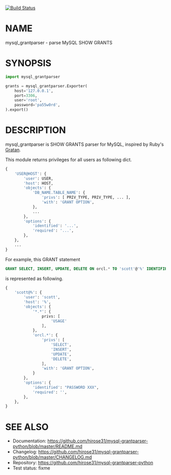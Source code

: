 [![Build Status](https://travis-ci.org/hirose31/mysql-grantparser-python.svg?branch=master)](https://travis-ci.org/hirose31/mysql-grantparser-python)

# NAME

mysql_grantparser - parse MySQL SHOW GRANTS

# SYNOPSIS

``` python
import mysql_grantparser

grants = mysql_grantparser.Exporter(
    host='127.0.0.1',
    port=3306,
    user='root',
    password='pa55w0rd',
).export()

```

# DESCRIPTION

mysql_grantparser is SHOW GRANTS parser for MySQL, inspired by Ruby's [Gratan](https://github.com/codenize-tools/gratan).

This module returns privileges for all users as following dict.

``` python
{
    'USER@HOST': {
        'user': USER,
        'host': HOST,
        'objects': {
            'DB_NAME.TABLE_NAME': {
                'privs': [ PRIV_TYPE, PRIV_TYPE, ... ],
                'with': 'GRANT OPTION',
            },
            ...
        },
        'options': {
            'identified': '...',
            'required': '...',
        },
    },
    ...
}
```

For example, this GRANT statement

``` sql
GRANT SELECT, INSERT, UPDATE, DELETE ON orcl.* TO 'scott'@'%' IDENTIFIED BY 'tiger' WITH GRANT OPTION;
```

is represented as following.

``` python
{
    'scott@%': {
        'user': 'scott',
        'host': '%',
        'objects': {
            '*.*': {
                privs: [
                    'USAGE'
                ],
            },
            'orcl.*': {
                'privs': [
                    'SELECT',
                    'INSERT',
                    'UPDATE',
                    'DELETE',
                ],
                'with': 'GRANT OPTION',
            }
        },
        'options': {
            'identified': "PASSWORD XXX",
            'required': '',
        },
    },
}
```

# SEE ALSO

- Documentation: https://github.com/hirose31/mysql-grantparser-python/blob/master/README.md
- Changelog: https://github.com/hirose31/mysql-grantparser-python/blob/master/CHANGELOG.md
- Repository: https://github.com/hirose31/mysql-grantparser-python
- Test status: fixme
